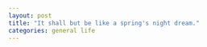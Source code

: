 ```yaml
---
layout: post
title: "It shall but be like a spring's night dream."
categories: general life
---
```



